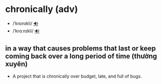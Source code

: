 # chronically (adv)

- /ˈkrɒnɪkli/ [🔊](https://www.oxfordlearnersdictionaries.com/media/english/uk_pron/c/chr/chron/chronically__gb_1.mp3)
- /ˈkrɑːnɪkli/ [🔊](https://www.oxfordlearnersdictionaries.com/media/english/us_pron/c/chr/chron/chronically__us_1.mp3)

## in a way that causes problems that last or keep coming back over a long period of time (thường xuyên)

- A project that is chronically over budget, late, and full of bugs.